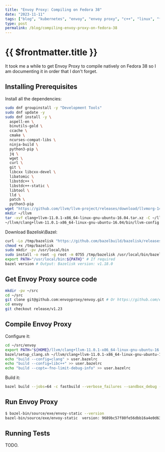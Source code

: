 ```yaml
---
title: "Envoy Proxy: Compiling on Fedora 38"
date: "2023-11-11"
tags: ["blog", "kubernetes", "envoy", "envoy proxy", "c++", "linux", "fedora"]
type: post
permalink: /blog/compiling-envoy-proxy-on-fedora-38
---
```


# {{ $frontmatter.title }}

It took me a while to get Envoy Proxy to compile natively on Fedora 38 so I am documenting it in order that I don't forget.

## Installing Prerequisites

Install all the dependencies:

```bash
sudo dnf groupinstall -y "Development Tools"
sudo dnf update -y
sudo dnf install -y \
  aspell-en \
  binutils-gold \
  ccache \
  cmake \
  ncurses-compat-libs \
  ninja-build \
  python3-pip \
  jq \
  wget \
  curl \
  git \
  libcxx libcxx-devel \
  libatomic \
  libstdc++ \
  libstdc++-static \
  libtool \
  lld \
  patch \
  python3-pip
wget "https://github.com/llvm/llvm-project/releases/download/llvmorg-14.0.0/clang+llvm-11.0.1-x86_64-linux-gnu-ubuntu-16.04.tar.xz"
mkdir ~/llvm
tar -xvf clang+llvm-11.0.1-x86_64-linux-gnu-ubuntu-16.04.tar.xz -C ~/llvm
~/llvm/clang+llvm-11.0.1-x86_64-linux-gnu-ubuntu-16.04/bin/llvm-config --version # Output: 11.0.1
```

Download Bazelisk\Bazel:

```bash
curl -Lo /tmp/bazelisk "https://github.com/bazelbuild/bazelisk/releases/latest/download/bazelisk-linux-$([ $(uname -m) = "aarch64" ] && echo "arm64" || echo "amd64")"
chmod +x /tmp/bazelisk
sudo mkdir -pv /usr/local/bin
sudo install -o root -g root -m 0755 /tmp/bazelisk /usr/local/bin/bazel
export PATH="/usr/local/bin:${PATH}" # If required
bazel version # Output: Bazelisk version: v1.18.0
```

## Get Envoy Proxy source code

```bash
mkdir -pv ~/src
cd ~/src
git clone git@github.com:envoyproxy/envoy.git # Or https://github.com/envoyproxy/envoy.git
cd envoy
git checkout release/v1.23
```

## Compile Envoy Proxy

Configure it:

```bash
cd ~/src/envoy
export PATH="${HOME}/llvm/clang+llvm-11.0.1-x86_64-linux-gnu-ubuntu-16.04/bin:${PATH}"
bazel/setup_clang.sh ~/llvm/clang+llvm-11.0.1-x86_64-linux-gnu-ubuntu-16.04
echo "build --config=clang" > user.bazelrc
echo "build --config=libc++" >> user.bazelrc
echo "build --copt=-fno-limit-debug-info" >> user.bazelrc
```

Build it:

```bash
bazel build --jobs=64 -c fastbuild --verbose_failures --sandbox_debug --spawn_strategy=local //source/exe:envoy-static
```

<!-- bazel build --jobs=32 -c fastbuild --verbose_failures --sandbox_debug --spawn_strategy=standalone envoy
bazel-bin/source/exe/envoy-static --version
``` -->

## Run Envoy Proxy

```bash
$ bazel-bin/source/exe/envoy-static --version
bazel-bin/source/exe/envoy-static  version: 9689bc57f80fe56dbb16a4e0d632cde5363d1811/1.23.12/Clean/DEBUG/BoringSSL
```

## Running Tests <Badge text="TODO" vertical="middle" type="info"/>

TODO.
